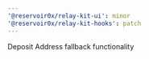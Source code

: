 ```yaml
---
'@reservoir0x/relay-kit-ui': minor
'@reservoir0x/relay-kit-hooks': patch
---
```


Deposit Address fallback functionality
